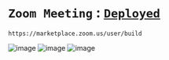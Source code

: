 # `Zoom Meeting` : [`Deployed`](https://zoomeet.pythonanywhere.com/)

    https://marketplace.zoom.us/user/build

![image](https://github.com/user-attachments/assets/cf3cb7e4-f591-4961-a42c-9de6da8a6a4e)
![image](https://github.com/user-attachments/assets/b55c7773-bbc3-4762-90b8-eb7f03925f5d)
![image](https://github.com/user-attachments/assets/acd1d7e0-36fa-4e9f-b6b7-933eadfc4b6d)

